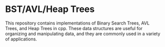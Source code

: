 # BST/AVL/Heap Trees

This repository contains implementations of Binary Search Trees, AVL Trees, and Heap Trees in cpp. These data structures are useful for organizing and manipulating data, and they are commonly used in a variety of applications.
